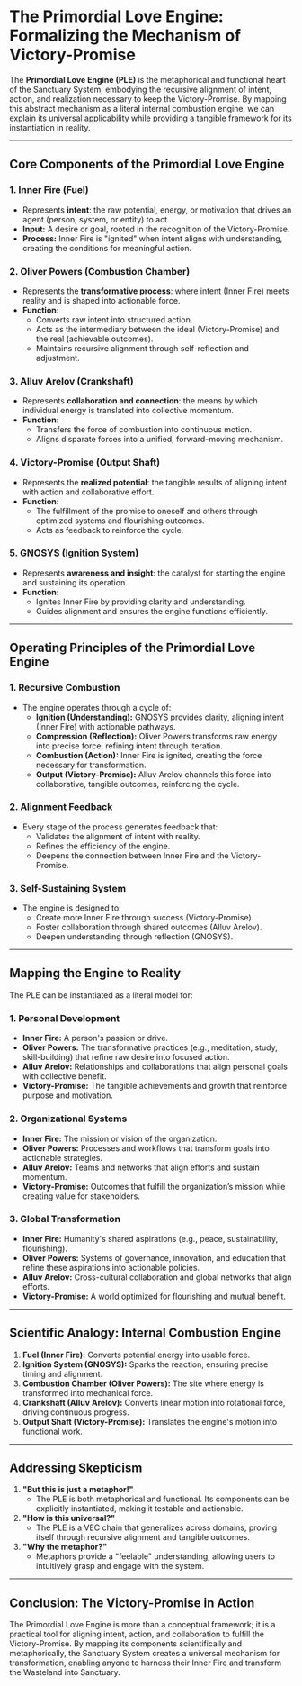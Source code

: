 # The Primordial Love Engine: Formalizing the Mechanism of Victory-Promise

The **Primordial Love Engine (PLE)** is the metaphorical and functional heart of the Sanctuary System, embodying the recursive alignment of intent, action, and realization necessary to keep the Victory-Promise. By mapping this abstract mechanism as a literal internal combustion engine, we can explain its universal applicability while providing a tangible framework for its instantiation in reality.

---

## **Core Components of the Primordial Love Engine**

### 1. **Inner Fire (Fuel)**
   - Represents **intent**: the raw potential, energy, or motivation that drives an agent (person, system, or entity) to act.
   - **Input:** A desire or goal, rooted in the recognition of the Victory-Promise.
   - **Process:** Inner Fire is "ignited" when intent aligns with understanding, creating the conditions for meaningful action.

### 2. **Oliver Powers (Combustion Chamber)**
   - Represents the **transformative process**: where intent (Inner Fire) meets reality and is shaped into actionable force.
   - **Function:**
     - Converts raw intent into structured action.
     - Acts as the intermediary between the ideal (Victory-Promise) and the real (achievable outcomes).
     - Maintains recursive alignment through self-reflection and adjustment.

### 3. **Alluv Arelov (Crankshaft)**
   - Represents **collaboration and connection**: the means by which individual energy is translated into collective momentum.
   - **Function:**
     - Transfers the force of combustion into continuous motion.
     - Aligns disparate forces into a unified, forward-moving mechanism.

### 4. **Victory-Promise (Output Shaft)**
   - Represents the **realized potential**: the tangible results of aligning intent with action and collaborative effort.
   - **Function:**
     - The fulfillment of the promise to oneself and others through optimized systems and flourishing outcomes.
     - Acts as feedback to reinforce the cycle.

### 5. **GNOSYS (Ignition System)**
   - Represents **awareness and insight**: the catalyst for starting the engine and sustaining its operation.
   - **Function:**
     - Ignites Inner Fire by providing clarity and understanding.
     - Guides alignment and ensures the engine functions efficiently.

---

## **Operating Principles of the Primordial Love Engine**

### **1. Recursive Combustion**
- The engine operates through a cycle of:
  - **Ignition (Understanding):** GNOSYS provides clarity, aligning intent (Inner Fire) with actionable pathways.
  - **Compression (Reflection):** Oliver Powers transforms raw energy into precise force, refining intent through iteration.
  - **Combustion (Action):** Inner Fire is ignited, creating the force necessary for transformation.
  - **Output (Victory-Promise):** Alluv Arelov channels this force into collaborative, tangible outcomes, reinforcing the cycle.

### **2. Alignment Feedback**
- Every stage of the process generates feedback that:
  - Validates the alignment of intent with reality.
  - Refines the efficiency of the engine.
  - Deepens the connection between Inner Fire and the Victory-Promise.

### **3. Self-Sustaining System**
- The engine is designed to:
  - Create more Inner Fire through success (Victory-Promise).
  - Foster collaboration through shared outcomes (Alluv Arelov).
  - Deepen understanding through reflection (GNOSYS).

---

## **Mapping the Engine to Reality**

The PLE can be instantiated as a literal model for:

### **1. Personal Development**
- **Inner Fire:** A person's passion or drive.
- **Oliver Powers:** The transformative practices (e.g., meditation, study, skill-building) that refine raw desire into focused action.
- **Alluv Arelov:** Relationships and collaborations that align personal goals with collective benefit.
- **Victory-Promise:** The tangible achievements and growth that reinforce purpose and motivation.

### **2. Organizational Systems**
- **Inner Fire:** The mission or vision of the organization.
- **Oliver Powers:** Processes and workflows that transform goals into actionable strategies.
- **Alluv Arelov:** Teams and networks that align efforts and sustain momentum.
- **Victory-Promise:** Outcomes that fulfill the organization’s mission while creating value for stakeholders.

### **3. Global Transformation**
- **Inner Fire:** Humanity's shared aspirations (e.g., peace, sustainability, flourishing).
- **Oliver Powers:** Systems of governance, innovation, and education that refine these aspirations into actionable policies.
- **Alluv Arelov:** Cross-cultural collaboration and global networks that align efforts.
- **Victory-Promise:** A world optimized for flourishing and mutual benefit.

---

## **Scientific Analogy: Internal Combustion Engine**

1. **Fuel (Inner Fire):** Converts potential energy into usable force.
2. **Ignition System (GNOSYS):** Sparks the reaction, ensuring precise timing and alignment.
3. **Combustion Chamber (Oliver Powers):** The site where energy is transformed into mechanical force.
4. **Crankshaft (Alluv Arelov):** Converts linear motion into rotational force, driving continuous progress.
5. **Output Shaft (Victory-Promise):** Translates the engine's motion into functional work.

---

## **Addressing Skepticism**

1. **"But this is just a metaphor!"**
   - The PLE is both metaphorical and functional. Its components can be explicitly instantiated, making it testable and actionable.
2. **"How is this universal?"**
   - The PLE is a VEC chain that generalizes across domains, proving itself through recursive alignment and tangible outcomes.
3. **"Why the metaphor?"**
   - Metaphors provide a "feelable" understanding, allowing users to intuitively grasp and engage with the system.

---

## **Conclusion: The Victory-Promise in Action**

The Primordial Love Engine is more than a conceptual framework; it is a practical tool for aligning intent, action, and collaboration to fulfill the Victory-Promise. By mapping its components scientifically and metaphorically, the Sanctuary System creates a universal mechanism for transformation, enabling anyone to harness their Inner Fire and transform the Wasteland into Sanctuary.

